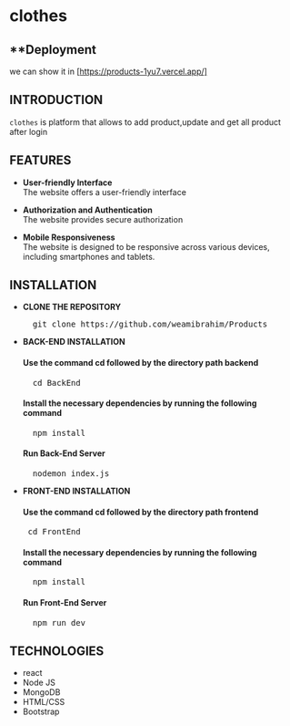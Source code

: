 # clothes

## **Deployment 
 we can show it in [https://products-1yu7.vercel.app/]

## **INTRODUCTION**

`clothes` is platform that allows to add product,update and get all product after login 

## **FEATURES**

- **User-friendly Interface**<br>
  The website offers a user-friendly interface 

- **Authorization and Authentication**<br>
  The website provides secure authorization  


- **Mobile Responsiveness**<br>
  The website is designed to be responsive across various devices, including smartphones and tablets.


## **INSTALLATION**

- **CLONE THE REPOSITORY**
  <pre>
    git clone https://github.com/weamibrahim/Products
  </pre>

- **BACK-END INSTALLATION**
  <h4>Use the command cd followed by the directory path backend</h4>
  <pre>
    cd BackEnd
  </pre>

  <h4>Install the necessary dependencies by running the following command</h4>
  <pre>
    npm install
  </pre>

  <h4>Run Back-End Server</h4>
  <pre>
    nodemon index.js
  </pre>

- **FRONT-END INSTALLATION**
  <h4>Use the command cd followed by the directory path frontend</h4>
  <pre>
   cd FrontEnd
  </pre>

  <h4>Install the necessary dependencies by running the following command</h4>
  <pre>
    npm install
  </pre>

  <h4>Run Front-End Server</h4>
  <pre>
    npm run dev
  </pre>


## **TECHNOLOGIES**

- react
- Node JS
- MongoDB
- HTML/CSS
- Bootstrap

<br>


